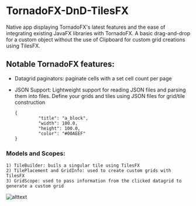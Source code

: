 # TornadoFX-DnD-TilesFX

Native app displaying TornadoFX's latest features and the ease of integrating existing JavaFX libraries with TornadoFX.
A basic drag-and-drop for a custom object without the use of Clipboard for custom grid creations using TilesFX.  

## Notable TornadoFX features:
 - Datagrid paginators: paginate cells with a set cell count per page
 - JSON Support: Lightweight support for reading JSON files and parsing them into files.  Define your grids and tiles using   JSON files for grid/tile construction
 
      ```
      {
               "title": "a_block",
               "width": 100.0,
               "height": 100.0,
               "color": "#00AEEF"
      }
      ```

 ### Models and Scopes: 
    1) TileBuilder: buils a singular tile using TilesFX
    2) TilePlacement and GridInfo: used to create custom grids with TilesFX
    3) GridScope: used to pass information from the clicked datagrid to generate a custom grid
    
![alttext](https://github.com/ahinchman1/TornadoFX-DnD-TilesFX/blob/master/readme.png)
